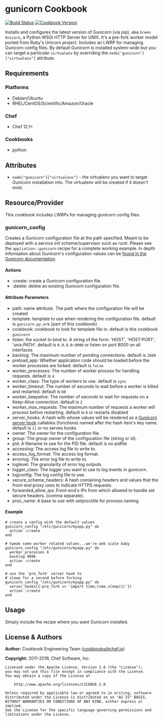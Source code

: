 # gunicorn Cookbook

[![Build Status](https://travis-ci.org/chef-cookbooks/gunicorn.svg?branch=master)](http://travis-ci.org/chef-cookbooks/gunicorn) [![Cookbook Version](https://img.shields.io/cookbook/v/gunicorn.svg)](https://supermarket.chef.io/cookbooks/gunicorn)

Installs and configures the latest version of Gunicorn (via pip), aka `Green Unicorn`, a Python WSGI HTTP Server for UNIX. It's a pre-fork worker model ported from Ruby's Unicorn project. Includes an LWRP for managing Gunicorn config files. By default Gunicorn is installed system-wide but you can target a particular `virtualenv` by overriding the `node["gunicorn"]["virtualenv"]` attribute.

## Requirements

### Platforms

- Debian/Ubuntu
- RHEL/CentOS/Scientific/Amazon/Oracle

### Chef

- Chef 12.1+

### Cookbooks

- python

## Attributes

- `node["gunicorn"]["virtualenv"]` - the virtualenv you want to target Gunicorn installation into. The virtualenv will be created if it doesn't exist.

## Resource/Provider

This cookbook includes LWRPs for managing gunicorn config files.

### gunicorn_config

Creates a Gunicorn configuration file at the path specified. Meant to be deployed with a service init scheme/supervisor such as runit. Please see the `appliation::gunicorn` recipe for a complete working example. In depth information about Gunicorn's configuration values can be [found in the Gunicorn documentation](http://gunicorn.org/#docs).

#### Actions

- :create: create a Gunicorn configuration file.
- :delete: delete an existing Gunicorn configuration file.

#### Attribute Parameters

- path: name attribute. The path where the configuration file will be created
- template: template to use when rendering the configuration file. default is `gunicorn.py.erb` (part of this cookbook)
- cookbook: cookbook to look for template file in. default is this cookbook `gunicorn`
- listen: the socket to bind to. A string of the form: 'HOST', 'HOST:PORT', 'unix:PATH'. default is `0.0.0.0:8000` or listen on port 8000 on all interfaces
- backlog: The maximum number of pending connections. default is `2048`
- preload_app: Whether application code should be loaded before the worker processes are forked. default is `false`
- worker_processes: The number of worker process for handling requests. default is `4`
- worker_class: The type of workers to use. default is `sync`
- worker_timeout: The number of seconds to wait before a worker is killed and restarted. default is `60`
- worker_keepalive: The number of seconds to wait for requests on a Keep-Alive connection. default is `2`
- worker_max_requests: The maximum number of requests a worker will process before restarting. default is `0` or restarts disabled
- server_hooks: A hash with whose values will be rendered as a [Gunicorn server hook](http://gunicorn.org/configure.html#server-hooks) callables (functions) named after the hash item's key name. default is `{}` or no serves hooks
- owner: The owner for the configuration file.
- group: The group owner of the configuration file (string or id).
- pid: A filename to use for the PID file. default is no pidfile
- accesslog: The access log file to write to.
- access_log_format: The access log format.
- errorlog: The error log file to write to.
- loglevel: The granularity of error log outputs.
- logger_class: The logger you want to use to log events in gunicorn.
- logconfig: The log config file to use.
- secure_scheme_headers: A hash containing headers and values that the front-end proxy uses to indicate HTTPS requests.
- forwarded_allow_ips: Front-end's IPs from which allowed to handle set secure headers. (comma separate).
- proc_name: A base to use with setproctitle for process naming.

#### Example

```
# create a config with the default values
gunicorn_config "/etc/gunicorn/myapp.py" do
  action :create
end

# tweak some worker related values...we're web scale baby
gunicorn_config "/etc/gunicorn/myapp.py" do
  worker_processes 8
  backlog 4096
  action :create
end

# use the 'pre_fork' server hook to
# sleep for a second before forking
gunicorn_config "/etc/gunicorn/myapp.py" do
  server_hooks({:pre_fork => 'import time;time.sleep(1)'})
  action :create
end
```

## Usage

Simply include the recipe where you want Gunicorn installed.

## License & Authors

**Author:** Cookbook Engineering Team ([cookbooks@chef.io](mailto:cookbooks@chef.io))

**Copyright:** 2011-2016, Chef Software, Inc.

```
Licensed under the Apache License, Version 2.0 (the "License");
you may not use this file except in compliance with the License.
You may obtain a copy of the License at

    http://www.apache.org/licenses/LICENSE-2.0

Unless required by applicable law or agreed to in writing, software
distributed under the License is distributed on an "AS IS" BASIS,
WITHOUT WARRANTIES OR CONDITIONS OF ANY KIND, either express or implied.
See the License for the specific language governing permissions and
limitations under the License.
```
